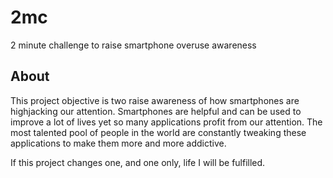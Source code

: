 # 2mc
2 minute challenge to raise smartphone overuse awareness

## About
This project objective is two raise awareness of how smartphones are highjacking our attention.
Smartphones are helpful and can be used to improve a lot of lives yet so many applications profit from our attention.
The most talented pool of people in the world are constantly tweaking these applications to make them more and more addictive.

If this project changes one, and one only, life I will be fulfilled.
